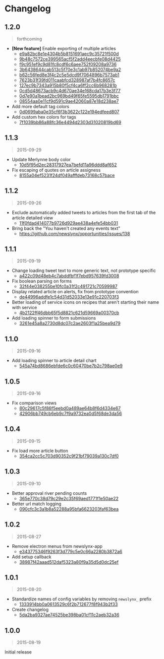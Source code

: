Changelog
=========

## 1.2.0

> forthcoming

* **[New feature]** Enable exporting of multiple articles
  * [e9a82bc8e1e4304b5b8151691aec9c35721f500d](https://github.com/newslynx/newslynx-app/commit/e9a82bc8e1e4304b5b8151691aec9c35721f500d)
  * [9b48c7572ce399565acf5f2add4eecbfe08d4425](https://github.com/newslynx/newslynx-app/commit/9b48c7572ce399565acf5f2add4eecbfe08d4425)
  * [f9c951ef9c9d81fc8cdf6c6aee752f09208a9736](https://github.com/newslynx/newslynx-app/commit/f9c951ef9c9d81fc8cdf6c6aee752f09208a9736)
  * [3b6438644cab513c5f70e3c1ab97b852074be9a2](https://github.com/newslynx/newslynx-app/commit/3b6438644cab513c5f70e3c1ab97b852074be9a2)
  * [b62c56fed8e3f4c2c5e5dcd9f7064896b7573ab1](https://github.com/newslynx/newslynx-app/commit/b62c56fed8e3f4c2c5e5dcd9f7064896b7573ab1)
  * [7623b31f39fd011caabfcd328987af7b4fc8657c](https://github.com/newslynx/newslynx-app/commit/7623b31f39fd011caabfcd328987af7b4fc8657c)
  * [127ec9b7343a915b80f5cf4ca6ff2cc6b968281b](https://github.com/newslynx/newslynx-app/commit/127ec9b7343a915b80f5cf4ca6ff2cc6b968281b)
  * [0cd5d48673acb9c4d670ae34e168cda17b3e3f77](https://github.com/newslynx/newslynx-app/commit/0cd5d48673acb9c4d670ae34e168cda17b3e3f77)
  * [0d7e90a1bead2bc969bd49f65fe5595db1791bbc](https://github.com/newslynx/newslynx-app/commit/0d7e90a1bead2bc969bd49f65fe5595db1791bbc)
  * [08554aa0e11cf9d591c9ae42060a87e18d238ae7](https://github.com/newslynx/newslynx-app/commit/08554aa0e11cf9d591c9ae42060a87e18d238ae7)
* Add more default tag colors
  * [0d0699aba0e35cf6f3b3622c122e194edfeed807](https://github.com/newslynx/newslynx-app/commit/0d0699aba0e35cf6f3b3622c122e194edfeed807)
* Add custom hex colors for tags
  * [7f1039bb86a88fc36e4494d2303d31020819bd69](https://github.com/newslynx/newslynx-app/commit/7f1039bb86a88fc36e4494d2303d31020819bd69)

## 1.1.3

> 2015-09-29

* Update Merlynne body color
  * [10d5f95d2ec28317927ea7befd11a96ddd8af652](https://github.com/newslynx/newslynx-app/commit/10d5f95d2ec28317927ea7befd11a96ddd8af652)
* Fix escaping of quotes on article assigness
  * [8155a04ef5231f24df049afffdeb73168c57bace](https://github.com/newslynx/newslynx-app/commit/8155a04ef5231f24df049afffdeb73168c57bace)

## 1.1.2

> 2015-09-26

* Exclude automatically added tweets to articles from the first tab of the article detailed view
  * [11f0fdad414077b9726d929ae438a4efe54bb031](https://github.com/newslynx/newslynx-app/commit/11f0fdad414077b9726d929ae438a4efe54bb031)
* Bring back the "You haven't created any events text"
  * https://github.com/newslynx/opportunities/issues/138

## 1.1.1

> 2015-09-19

* Change loading tweet text to more generic text, not prototype specific
  * [a422c09d48eb4c7abddfbf1f7ebd957639fd3008](https://github.com/newslynx/newslynx-app/commit/a422c09d48eb4c7abddfbf1f7ebd957639fd3008)
* Fix boolean parsing on forms
  * [32f44e038255be10fc0a31f2c491721c70599987](https://github.com/newslynx/newslynx-app/commit/32f44e038255be10fc0a31f2c491721c70599987)
* Display related article on alerts, fix from prototype convention
  * [de44996addfe1c54d31d52033e13e91c220703f3](https://github.com/newslynx/newslynx-app/commit/de44996addfe1c54d31d52033e13e91c220703f3)
* Better loading of service icons on recipes that aren't starting their name with service
  * [4b2122ff46dbb65f5d8821c621d59669a00370cb](https://github.com/newslynx/newslynx-app/commit/4b2122ff46dbb65f5d8821c621d59669a00370cb)
* Add loading spinner to form submissions
  * [3261e45a8a2730d8dc07c2ae2603f1a25bea9d79](https://github.com/newslynx/newslynx-app/commit/3261e45a8a2730d8dc07c2ae2603f1a25bea9d79)

## 1.1.0

> 2015-09-16

* Add loading spinner to article detail chart
  * [545a74bd8686ebfde6c0c60470be7b2c798ae0e9](https://github.com/newslynx/newslynx-app/commit/545a74bd8686ebfde6c0c60470be7b2c798ae0e9)

## 1.0.5

> 2015-09-16

* Fix comparison views
  * [80c29617c5f86f5eebd0a489ae64b8f6d4334e67](https://github.com/newslynx/newslynx-app/commit/80c29617c5f86f5eebd0a489ae64b8f6d4334e67)
  * [42906bb749cb6eb9c7f9a9732ea0d5f68de3da56](https://github.com/newslynx/newslynx-app/commit/42906bb749cb6eb9c7f9a9732ea0d5f68de3da56)

## 1.0.4

> 2015-09-15

* Fix load more article button
  * [354ca2cc5c703d90352c9f21bf79039a130c7df0](https://github.com/newslynx/newslynx-app/commit/354ca2cc5c703d90352c9f21bf79039a130c7df0)

## 1.0.3

> 2015-09-10

* Better approval river pending counts
  * [365e770c38d79c29e2c35f69aed1771f1e50ae22](https://github.com/newslynx/newslynx-app/commit/365e770c38d79c29e2c35f69aed1771f1e50ae22)
* Better url match logging
  * [090cfc3c3a1b8a52288a95bfa6623203faf63bea](https://github.com/newslynx/newslynx-app/commit/090cfc3c3a1b8a52288a95bfa6623203faf63bea)

## 1.0.2

> 2015-08-27

* Remove electron menus from newslynx-app
  * [e343775346f9263f3d779c5e0c66a2280b3872a6](https://github.com/newslynx/newslynx-app/commit/e343775346f9263f3d779c5e0c66a2280b3872a6)
* Add setup callback
  * [38987f42aaad512daf5323a80f9a35d5d0dc25ef](https://github.com/newslynx/newslynx-app/commit/38987f42aaad512daf5323a80f9a35d5d0dc25ef)

## 1.0.1

> 2015-08-20

* Standardize names of config variables by removing `newslynx_` prefix
  * [1333914bb0a0613529c6f2b712677f8f943b2f33](https://github.com/newslynx/newslynx-app/commit/1333914bb0a0613529c6f2b712677f8f943b2f33)
* Create changelog
  * [5da2ba9327ae74525be398ba01cf11c2aeb32a36](https://github.com/newslynx/newslynx-app/commit/5da2ba9327ae74525be398ba01cf11c2aeb32a36)

## 1.0.0

> 2015-08-19

Initial release